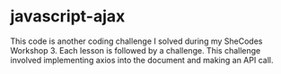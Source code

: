 # javascript-ajax

This code is another coding challenge I solved during my SheCodes Workshop 3. Each lesson is followed by a challenge. This challenge involved implementing axios into the document and making an API call. 
